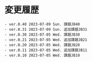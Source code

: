 # 変更履歴

	- ver.0.40 2023-07-09 Sun. 課題JB40
	- ver.0.31 2023-07-09 Sun. 追加課題JB31
	- ver.0.30 2023-07-05 Wed. 課題JB30
	- ver.0.21 2023-07-05 Wed. 追加課題JB21
	- ver.0.20 2023-07-05 Wed. 課題JB20
	- ver.0.11 2023-07-05 Wed. 追加課題JB11
	- ver.0.10 2023-07-05 Wed. 課題JB10